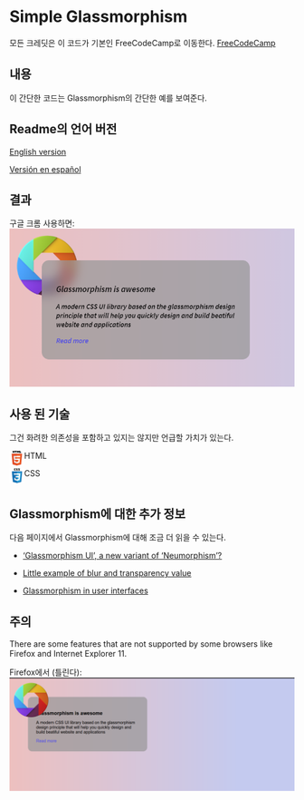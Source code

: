 # Simple Glassmorphism 
모든 크레딧은 이 코드가 기본인 FreeCodeCamp로 이동한다.
[FreeCodeCamp](https://www.freecodecamp.org/news/glassmorphism-design-effect-with-html-css/)

## 내용
이 간단한 코드는 Glassmorphism의 간단한 예를 보여준다.

## Readme의 언어 버전
[English version](https://github.com/AltoSolid/simple-glassmorphism)

[Versión en español](https://github.com/AltoSolid/simple-glassmorphism/blob/main/README-es.md)

## 결과
구글 크롬 사용하면:<br>
![Chrome result](https://github.com/AltoSolid/simple-glassmorphism/blob/main/Images/result-chrome.png)

## 사용 된 기술
그건 화려한 의존성을 포함하고 있지는 않지만 언급할 가치가 있는다.

<img align="left" alt="Linux" width="26px" src="https://raw.githubusercontent.com/github/explore/80688e429a7d4ef2fca1e82350fe8e3517d3494d/topics/html/html.png">    HTML 

<img align="left" alt="Linux" width="26px" src="https://raw.githubusercontent.com/github/explore/80688e429a7d4ef2fca1e82350fe8e3517d3494d/topics/css/css.png">   
CSS<br><br>

## Glassmorphism에 대한 추가 정보 
다음 페이지에서 Glassmorphism에 대해 조금 더 읽을 수 있는다.

- [‘Glassmorphism UI’, a new variant of ‘Neumorphism’?](https://www.breakfreegraphics.com/design-blog/glassmorphism-ui-a-new-variant-of-neumorphism/)

- [Little example of blur and transparency value](https://glassmorphism.com/)

- [Glassmorphism in user interfaces](https://uxdesign.cc/glassmorphism-in-user-interfaces-1f39bb1308c9)

## 주의
There are some features that are not supported by some browsers like Firefox and Internet Explorer 11. 

Firefox에서 (틀린다): <br>
![Firefox result](https://github.com/AltoSolid/simple-glassmorphism/blob/main/Images/result-firefox.png)